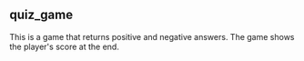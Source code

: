 ## quiz_game

This is a game that returns positive and negative answers. The game shows the player's score at the end.
